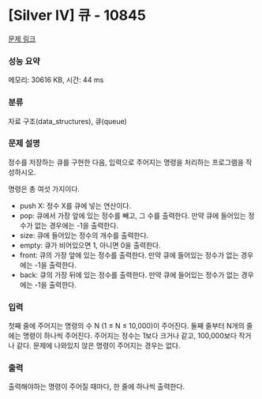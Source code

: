 # [Silver IV] 큐 - 10845 

[문제 링크](https://www.acmicpc.net/problem/10845) 

### 성능 요약

메모리: 30616 KB, 시간: 44 ms

### 분류

자료 구조(data_structures), 큐(queue)

### 문제 설명

<p style="user-select: auto;">정수를 저장하는 큐를 구현한 다음, 입력으로 주어지는 명령을 처리하는 프로그램을 작성하시오.</p>

<p style="user-select: auto;">명령은 총 여섯 가지이다.</p>

<ul style="user-select: auto;">
	<li style="user-select: auto;">push X: 정수 X를 큐에 넣는 연산이다.</li>
	<li style="user-select: auto;">pop: 큐에서 가장 앞에 있는 정수를 빼고, 그 수를 출력한다. 만약 큐에 들어있는 정수가 없는 경우에는 -1을 출력한다.</li>
	<li style="user-select: auto;">size: 큐에 들어있는 정수의 개수를 출력한다.</li>
	<li style="user-select: auto;">empty: 큐가 비어있으면 1, 아니면 0을 출력한다.</li>
	<li style="user-select: auto;">front: 큐의 가장 앞에 있는 정수를 출력한다. 만약 큐에 들어있는 정수가 없는 경우에는 -1을 출력한다.</li>
	<li style="user-select: auto;">back: 큐의 가장 뒤에 있는 정수를 출력한다. 만약 큐에 들어있는 정수가 없는 경우에는 -1을 출력한다.</li>
</ul>

### 입력 

 <p style="user-select: auto;">첫째 줄에 주어지는 명령의 수 N (1 ≤ N ≤ 10,000)이 주어진다. 둘째 줄부터 N개의 줄에는 명령이 하나씩 주어진다. 주어지는 정수는 1보다 크거나 같고, 100,000보다 작거나 같다. 문제에 나와있지 않은 명령이 주어지는 경우는 없다.</p>

### 출력 

 <p style="user-select: auto;">출력해야하는 명령이 주어질 때마다, 한 줄에 하나씩 출력한다.</p>

